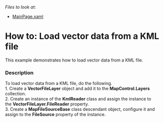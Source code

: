 <!-- default file list -->
*Files to look at*:

* [MainPage.xaml](./CS/KmlLileLoaderSample/MainPage.xaml)
<!-- default file list end -->
# How to: Load vector data from a KML file


This example demonstrates how to load vector data from a KML file.


<h3>Description</h3>

To load vector data from a KML file, do the following.<br />1. Create a&nbsp;<strong>VectorFileLayer</strong> object and add it&nbsp;to the&nbsp;<strong>MapControl.Layers</strong> collection.<br />2. Create an instance of the&nbsp;<strong>KmlReader</strong> class and assign&nbsp;the instance&nbsp;to the&nbsp;<strong>VectorFileLayer.FileReader</strong> property.<br />3. Create&nbsp;a&nbsp;<strong>MapFileSourceBase</strong> class descendant object, configure it&nbsp;and assign to the&nbsp;<strong>FileSource</strong> property of the instance.

<br/>


